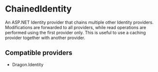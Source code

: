 ﻿ChainedIdentity
===============

An ASP.NET Identity provider that chains multiple other Identity providers. Modifications are forwarded to all providers, while read operations are performed using the first provider only.
This is useful to use a caching provider together with another provider.


Compatible providers
--------------------

* Dragon.Identity
